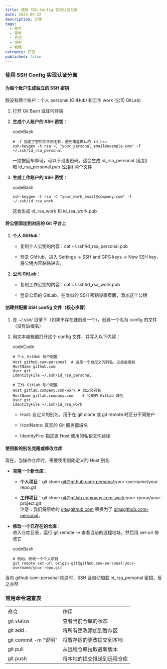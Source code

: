 ```yaml
---
title: 使用 SSH Config 实现认证分离
date: 2025-09-22
description: 迁移
tags:
  - 技术
  - 思考
  - 日记
  - 博客
  - 教程
category: 日记
published: false
---
```

### 使用 SSH Config 实现认证分离

#### 为每个账户生成独立的 SSH 密钥

假设有两个账户：个人 personal (GitHub) 和工作 work (公司 GitLab)

1. 打开 Git Bash 或任何终端
    
2. **生成个人账户的 SSH 密钥**：
    
    codeBash
    
    ```
    # -f 指定了密钥文件的名称，避免覆盖默认的 id_rsa
    ssh-keygen -t rsa -C "your_personal_email@example.com" -f ~/.ssh/id_rsa_personal
    ```
    
    一路按回车即可，可以不设置密码。这会生成 id_rsa_personal (私钥) 和 id_rsa_personal.pub (公钥) 两个文件
    
3. **生成工作账户的 SSH 密钥**：
    
    codeBash
    
    ```
    ssh-keygen -t rsa -C "your_work_email@company.com" -f ~/.ssh/id_rsa_work
    ```
    
    这会生成 id_rsa_work 和 id_rsa_work.pub
    

#### 将公钥添加到对应的 Git 平台上

1. **个人 GitHub**：
    
    - 复制个人公钥的内容：cat ~/.ssh/id_rsa_personal.pub
        
    - 登录 GitHub，进入 Settings -> SSH and GPG keys -> New SSH key，将公钥内容粘贴进去。
        
2. **公司 GitLab**：
    
    - 复制工作公钥的内容：cat ~/.ssh/id_rsa_work.pub
        
    - 登录公司的 GitLab，在类似的 SSH 密钥设置页面，添加这个公钥
    

#### 创建并配置 SSH config 文件（核心步骤）



1. 在 ~/.ssh/ 目录下（如果不存在就创建一个），创建一个名为 config 的文件（没有后缀名）
    
2. 用文本编辑器打开这个 config 文件，并写入以下内容：
    
    codeCode
    
    ```
    # 个人 GitHub 账户配置
    Host github.com-personal  # 这是一个自定义的别名，之后会用到
    HostName github.com
    User git
    IdentityFile ~/.ssh/id_rsa_personal
    
    # 工作 GitLab 账户配置
    Host gitlab.company.com-work # 自定义别名
    HostName gitlab.company.com    # 公司的 GitLab 域名
    User git
    IdentityFile ~/.ssh/id_rsa_work
    ```
    
    - Host: 自定义的别名，用于在 git clone 或 git remote 时区分不同账户
        
    - HostName: 真实的 Git 服务器域名
        
    - IdentityFile: 指定该 Host 使用的私钥文件路径
        

#### 使用新的别名克隆或修改仓库

现在，当操作仓库时，需要使用刚刚定义的 Host 别名

- **克隆一个新仓库**：
    
    - **个人项目**：git clone git@github.com-personal:your-username/your-repo.git
        
    - **工作项目**：git clone git@gitlab.company.com-work:your-group/your-project.git  
        注意：我们将原始的 git@github.com 替换为了 git@github.com-personal。
        
- **修改一个已存在的仓库**：  
    进入仓库目录，运行 git remote -v 查看当前的远程地址。然后用 set-url 修改它
    
    codeBash
    
    ```
    # 例如，修改一个个人项目
    git remote set-url origin git@github.com-personal:your-username/your-repo.git
    ```
    

当向 github.com-personal 推送时，SSH 会自动加载 id_rsa_personal 密钥，反之亦然

### 常用命令速查表

|                    |               |
| ------------------ | ------------- |
| 命令                 | 作用            |
| git status         | 查看当前仓库的状态     |
| git add .          | 将所有更改添加到暂存区   |
| git commit -m "说明" | 将暂存区的更改提交到本地  |
| git pull           | 从远程仓库拉取最新版本   |
| git push           | 将本地的提交推送到远程仓库 |
